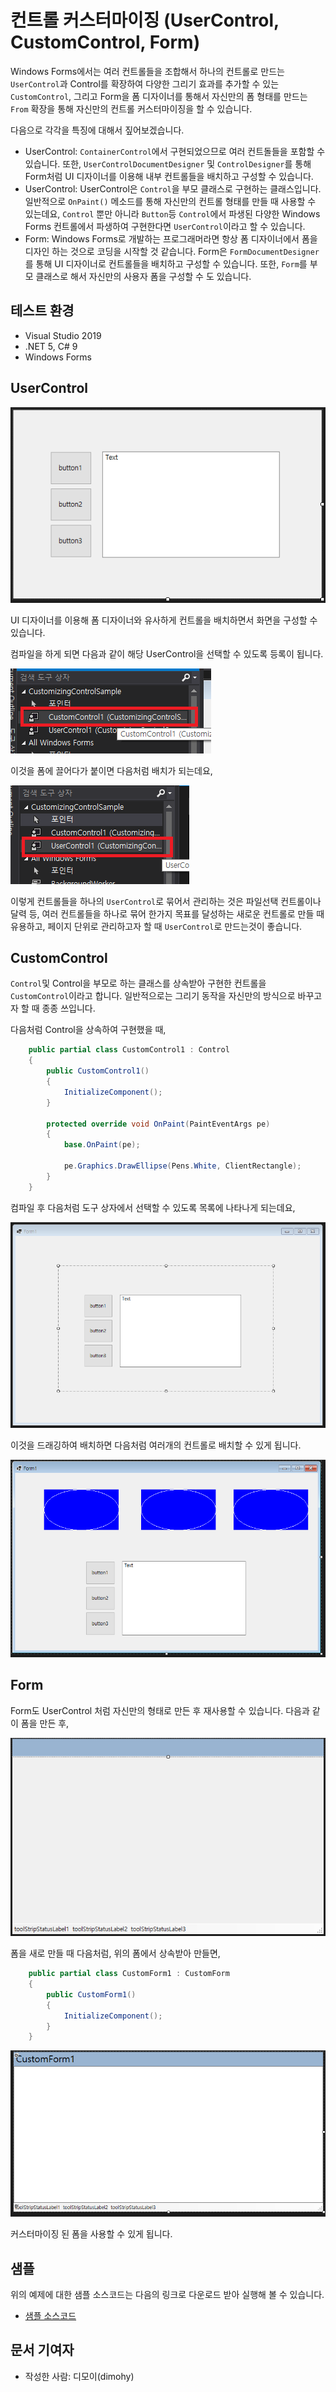 # 컨트롤 커스터마이징 (UserControl, CustomControl, Form)
Windows Forms에서는 여러 컨트롤들을 조합해서 하나의 컨트롤로 만드는 `UserControl`과 Control를 확장하여 다양한 그리기 효과를 추가할 수 있는 `CustomControl`, 그리고 Form을 폼 디자이너를 통해서 자신만의 폼 형태를 만드는 `From` 확장을 통해 자신만의 컨트롤 커스터마이징을 할 수 있습니다.

다음으로 각각을 특징에 대해서 짚어보겠습니다.

- UserControl: `ContainerControl`에서 구현되었으므로 여러 컨트돌들을 포함할 수 있습니다. 또한, `UserControlDocumentDesigner` 및 `ControlDesigner`를 통해 Form처럼 UI 디자이너를 이용해 내부 컨트롤들을 배치하고 구성할 수 있습니다.
- UserControl: UserControl은 `Control`을 부모 클래스로 구현하는 클래스입니다. 일반적으로 `OnPaint()` 메소드를 통해 자신만의 컨트롤 형태를 만들 때 사용할 수 있는데요, `Control` 뿐만 아니라 `Button`등 `Control`에서 파생된 다양한 Windows Forms 컨트롤에서 파생하여 구현한다면 `UserControl`이라고 할 수 있습니다.
- Form: Windows Forms로 개발하는 프로그래머라면 항상 폼 디자이너에서 폼을 디자인 하는 것으로 코딩을 시작할 것 같습니다. Form은 `FormDocumentDesigner`를 통해 UI 디자이너로 컨트롤들을 배치하고 구성할 수 있습니다. 또한, `Form`를 부모 클래스로 해서 자신만의 사용자 폼을 구성할 수 도 있습니다.

## 테스트 환경
- Visual Studio 2019
- .NET 5, C# 9
- Windows Forms

## UserControl

![](images/1.png)

UI 디자이너를 이용해 폼 디자이너와 유사하게 컨트롤을 배치하면서 화면을 구성할 수 있습니다.

컴파일을 하게 되면 다음과 같이 해당 UserControl을 선택할 수 있도록 등록이 됩니다.

![](images/2.png)

이것을 폼에 끌어다가 붙이면 다음처럼 배치가 되는데요,

![](images/3.png)

이렇게 컨트롤들을 하나의 `UserControl`로 묶어서 관리하는 것은 파일선택 컨트롤이나 달력 등, 여러 컨트롤들을 하나로 묶어 한가지 목표를 달성하는 새로운 컨트롤로 만들 때 유용하고, 페이지 단위로 관리하고자 할 때 `UserControl`로 만드는것이 좋습니다.

## CustomControl

`Control`및 Control을 부모로 하는 클래스를 상속받아 구현한 컨트롤을 `CustomControl`이라고 합니다. 일반적으로는 그리기 동작을 자신만의 방식으로 바꾸고자 할 때 종종 쓰입니다.

다음처럼 Control을 상속하여 구현했을 때,

```csharp
    public partial class CustomControl1 : Control
    {
        public CustomControl1()
        {
            InitializeComponent();
        }

        protected override void OnPaint(PaintEventArgs pe)
        {
            base.OnPaint(pe);

            pe.Graphics.DrawEllipse(Pens.White, ClientRectangle);
        }
    }
```

컴파일 후 다음처럼 도구 상자에서 선택할 수 있도록 목록에 나타나게 되는데요,

![](images/4.png)

이것을 드래깅하여 배치하면 다음처럼 여러개의 컨트롤로 배치할 수 있게 됩니다.

![](images/5.png)

## Form

Form도 UserControl 처럼 자신만의 형태로 만든 후 재사용할 수 있습니다. 다음과 같이 폼을 만든 후,

![](images/6.png)

폼을 새로 만들 때 다음처럼, 위의 폼에서 상속받아 만들면,

```csharp
    public partial class CustomForm1 : CustomForm
    {
        public CustomForm1()
        {
            InitializeComponent();
        }
    }
```

![](images/7.png)

커스터마이징 된 폼을 사용할 수 있게 됩니다.

## 샘플
위의 예제에 대한 샘플 소스코드는 다음의 링크로 다운로드 받아 실행해 볼 수 있습니다.

- [샘플 소스코드](sample/CustomizingControlSample.zip)

## 문서 기여자
- 작성한 사람: 디모이(dimohy)